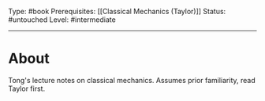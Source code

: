 Type: #book
Prerequisites: [[Classical Mechanics (Taylor)]]
Status: #untouched 
Level: #intermediate 

----
# About

Tong's lecture notes on classical mechanics. Assumes prior familiarity, read Taylor first.